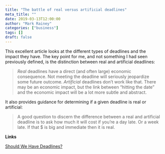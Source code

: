 ```yaml
---
title: "The battle of real versus artificial deadlines"
meta_title: ""
date: 2019-03-13T12:00:00
author: "Mark Rainey"
categories: ["business"]
tags: []
draft: false
---
```

This excellent article looks at the different types of deadlines and the impact they have. The key point for me, and not something I had seen previously defined, is the distinction between real and artificial deadlines:

> *Real* deadlines have a direct (and often large) economic consequence. Not meeting the deadline will seriously jeopardize some future outcome. *Artificial* deadlines don’t work like that. There may be an economic impact, but the link between “hitting the date” and the economic impact will be a lot more subtle and abstract.

It also provides guidance for determining if a given deadline is real or artificial:

> A good question to discern the difference between a real and artificial deadline is to ask how much it will cost if you’re a day late. Or a week late. If that $ is big and immediate then it is real.



__Links__

[Should We Have Deadlines?](https://medium.com/@johnpcutler/should-we-have-deadlines-e621e1cdb132)

